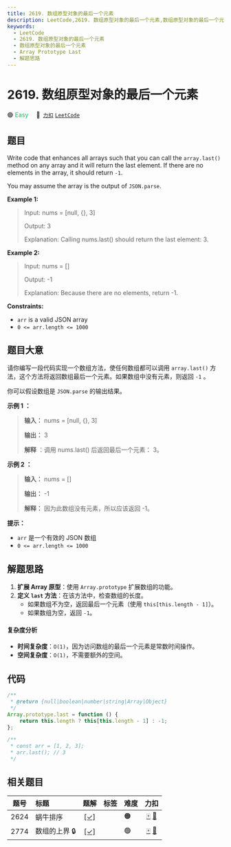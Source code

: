 ```yaml
---
title: 2619. 数组原型对象的最后一个元素
description: LeetCode,2619. 数组原型对象的最后一个元素,数组原型对象的最后一个元素,Array Prototype Last,解题思路
keywords:
  - LeetCode
  - 2619. 数组原型对象的最后一个元素
  - 数组原型对象的最后一个元素
  - Array Prototype Last
  - 解题思路
---
```


# 2619. 数组原型对象的最后一个元素

🟢 <font color=#15bd66>Easy</font>&emsp; 🔗&ensp;[`力扣`](https://leetcode.cn/problems/array-prototype-last) [`LeetCode`](https://leetcode.com/problems/array-prototype-last)

## 题目

Write code that enhances all arrays such that you can call the `array.last()`
method on any array and it will return the last element. If there are no
elements in the array, it should return `-1`.

You may assume the array is the output of `JSON.parse`.

**Example 1:**

> Input: nums = [null, {}, 3]
>
> Output: 3
>
> Explanation: Calling nums.last() should return the last element: 3.

**Example 2:**

> Input: nums = []
>
> Output: -1
>
> Explanation: Because there are no elements, return -1.

**Constraints:**

- `arr` is a valid JSON array
- `0 <= arr.length <= 1000`

## 题目大意

请你编写一段代码实现一个数组方法，使任何数组都可以调用 `array.last()` 方法，这个方法将返回数组最后一个元素。如果数组中没有元素，则返回
`-1` 。

你可以假设数组是 `JSON.parse` 的输出结果。

**示例 1 ：**

> **输入：** nums = [null, {}, 3]
>
> **输出：** 3
>
> **解释** ：调用 nums.last() 后返回最后一个元素： 3。

**示例 2 ：**

> **输入：** nums = []
>
> **输出：** -1
>
> **解释：** 因为此数组没有元素，所以应该返回 -1。

**提示：**

- `arr` 是一个有效的 JSON 数组
- `0 <= arr.length <= 1000`

## 解题思路

1. **扩展 Array 原型**：使用 `Array.prototype` 扩展数组的功能。
2. **定义 `last` 方法**：在该方法中，检查数组的长度。
   - 如果数组不为空，返回最后一个元素（使用 `this[this.length - 1]`）。
   - 如果数组为空，返回 `-1`。

#### 复杂度分析

- **时间复杂度**：`O(1)`，因为访问数组的最后一个元素是常数时间操作。
- **空间复杂度**：`O(1)`，不需要额外的空间。

## 代码

```javascript
/**
 * @return {null|boolean|number|string|Array|Object}
 */
Array.prototype.last = function () {
	return this.length ? this[this.length - 1] : -1;
};

/**
 * const arr = [1, 2, 3];
 * arr.last(); // 3
 */
```

## 相关题目

<!-- prettier-ignore -->
| 题号 | 标题 | 题解 | 标签 | 难度 | 力扣 |
| :------: | :------ | :------: | :------ | :------ | :------: |
| 2624 | 蜗牛排序 | [[✓]](/problem/2624.md) |  | 🟠 | [🀄️](https://leetcode.cn/problems/snail-traversal) [🔗](https://leetcode.com/problems/snail-traversal) |
| 2774 | 数组的上界 🔒 | [[✓]](/problem/2774.md) |  | 🟢 | [🀄️](https://leetcode.cn/problems/array-upper-bound) [🔗](https://leetcode.com/problems/array-upper-bound) |
